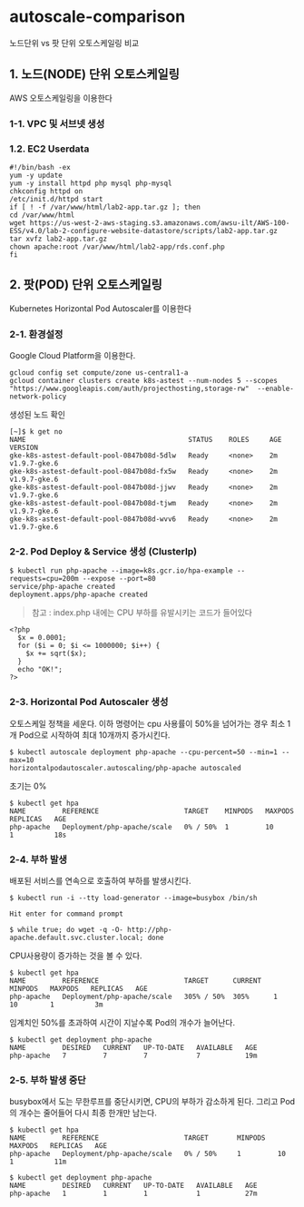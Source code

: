 # autoscale-comparison
노드단위 vs 팟 단위 오토스케일링 비교


## 1. 노드(NODE) 단위 오토스케일링
AWS 오토스케일링을 이용한다

### 1-1. VPC 및 서브넷 생성

### 1.2. EC2 Userdata

```
#!/bin/bash -ex
yum -y update
yum -y install httpd php mysql php-mysql
chkconfig httpd on
/etc/init.d/httpd start
if [ ! -f /var/www/html/lab2-app.tar.gz ]; then
cd /var/www/html
wget https://us-west-2-aws-staging.s3.amazonaws.com/awsu-ilt/AWS-100-ESS/v4.0/lab-2-configure-website-datastore/scripts/lab2-app.tar.gz
tar xvfz lab2-app.tar.gz
chown apache:root /var/www/html/lab2-app/rds.conf.php
fi
```

## 2. 팟(POD) 단위 오토스케일링
Kubernetes Horizontal Pod Autoscaler를 이용한다

### 2-1. 환경설정
Google Cloud Platform을 이용한다.

```
gcloud config set compute/zone us-central1-a
gcloud container clusters create k8s-astest --num-nodes 5 --scopes "https://www.googleapis.com/auth/projecthosting,storage-rw"  --enable-network-policy
```

생성된 노드 확인
```
[~]$ k get no
NAME                                        STATUS    ROLES     AGE       VERSION
gke-k8s-astest-default-pool-0847b08d-5dlw   Ready     <none>    2m        v1.9.7-gke.6
gke-k8s-astest-default-pool-0847b08d-fx5w   Ready     <none>    2m        v1.9.7-gke.6
gke-k8s-astest-default-pool-0847b08d-jjwv   Ready     <none>    2m        v1.9.7-gke.6
gke-k8s-astest-default-pool-0847b08d-tjwm   Ready     <none>    2m        v1.9.7-gke.6
gke-k8s-astest-default-pool-0847b08d-wvv6   Ready     <none>    2m        v1.9.7-gke.6
```

### 2-2. Pod Deploy & Service 생성 (ClusterIp)

```
$ kubectl run php-apache --image=k8s.gcr.io/hpa-example --requests=cpu=200m --expose --port=80
service/php-apache created
deployment.apps/php-apache created
```

> 참고 : index.php 내에는 CPU 부하를 유발시키는 코드가 들어있다
```
<?php
  $x = 0.0001;
  for ($i = 0; $i <= 1000000; $i++) {
    $x += sqrt($x);
  }
  echo "OK!";
?>
```

### 2-3. Horizontal Pod Autoscaler 생성

오토스케일 정책을 세운다. 이하 명령어는 cpu 사용률이 50%을 넘어가는 경우 최소 1개 Pod으로 시작하여 최대 10개까지 증가시킨다.

```
$ kubectl autoscale deployment php-apache --cpu-percent=50 --min=1 --max=10
horizontalpodautoscaler.autoscaling/php-apache autoscaled
```

초기는 0%
```
$ kubectl get hpa
NAME         REFERENCE                     TARGET    MINPODS   MAXPODS   REPLICAS   AGE
php-apache   Deployment/php-apache/scale   0% / 50%  1         10        1          18s
```

### 2-4. 부하 발생
배포된 서비스를 연속으로 호출하여 부하를 발생시킨다.
```
$ kubectl run -i --tty load-generator --image=busybox /bin/sh

Hit enter for command prompt

$ while true; do wget -q -O- http://php-apache.default.svc.cluster.local; done
```

CPU사용량이 증가하는 것을 볼 수 있다.
```
$ kubectl get hpa
NAME         REFERENCE                     TARGET      CURRENT   MINPODS   MAXPODS   REPLICAS   AGE
php-apache   Deployment/php-apache/scale   305% / 50%  305%      1         10        1          3m
```

임계치인 50%를 초과하여 시간이 지날수록 Pod의 개수가 늘어난다.
```
$ kubectl get deployment php-apache
NAME         DESIRED   CURRENT   UP-TO-DATE   AVAILABLE   AGE
php-apache   7         7         7            7           19m
```

### 2-5. 부하 발생 중단

busybox에서 도는 무한루프를 중단시키면, CPU의 부하가 감소하게 된다. 그리고 Pod의 개수는 줄어들어 다시 최종 한개만 남는다.

```
$ kubectl get hpa
NAME         REFERENCE                     TARGET       MINPODS   MAXPODS   REPLICAS   AGE
php-apache   Deployment/php-apache/scale   0% / 50%     1         10        1          11m

$ kubectl get deployment php-apache
NAME         DESIRED   CURRENT   UP-TO-DATE   AVAILABLE   AGE
php-apache   1         1         1            1           27m
```
